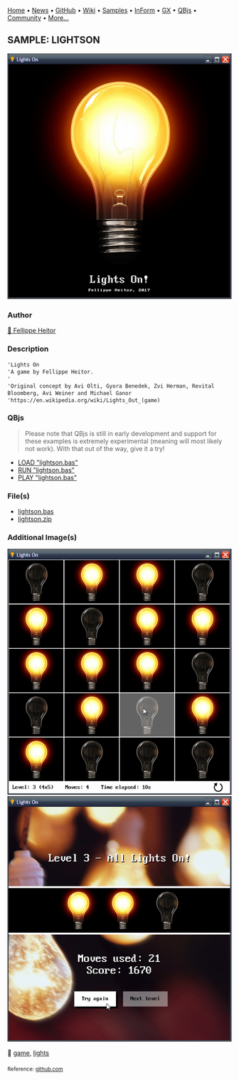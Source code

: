 [Home](https://qb64.com) • [News](../../news.md) • [GitHub](https://github.com/QB64Official/qb64) • [Wiki](https://github.com/QB64Official/qb64/wiki) • [Samples](../../samples.md) • [InForm](../../inform.md) • [GX](../../gx.md) • [QBjs](../../qbjs.md) • [Community](../../community.md) • [More...](../../more.md)

## SAMPLE: LIGHTSON

![screenshot.png](img/screenshot.png)

### Author

[🐝 Fellippe Heitor](../fellippe-heitor.md) 

### Description

```text
'Lights On
'A game by Fellippe Heitor.
'
'Original concept by Avi Olti, Gyora Benedek, Zvi Herman, Revital Bloomberg, Avi Weiner and Michael Ganor
'https://en.wikipedia.org/wiki/Lights_Out_(game)
```

### QBjs

> Please note that QBjs is still in early development and support for these examples is extremely experimental (meaning will most likely not work). With that out of the way, give it a try!

* [LOAD "lightson.bas"](https://v6p9d9t4.ssl.hwcdn.net/html/6022890/index.html?src=https://qb64.com/samples/lightson/src/lightson.bas)
* [RUN "lightson.bas"](https://v6p9d9t4.ssl.hwcdn.net/html/6022890/index.html?mode=auto&src=https://qb64.com/samples/lightson/src/lightson.bas)
* [PLAY "lightson.bas"](https://v6p9d9t4.ssl.hwcdn.net/html/6022890/index.html?mode=play&src=https://qb64.com/samples/lightson/src/lightson.bas)

### File(s)

* [lightson.bas](src/lightson.bas)
* [lightson.zip](src/lightson.zip)

### Additional Image(s)

![screenshot2.png](img/screenshot2.png)
![screenshot3.png](img/screenshot3.png)

🔗 [game](../game.md), [lights](../lights.md)


<sub>Reference: [github.com](https://github.com/FellippeHeitor/LightsOn) </sub>
